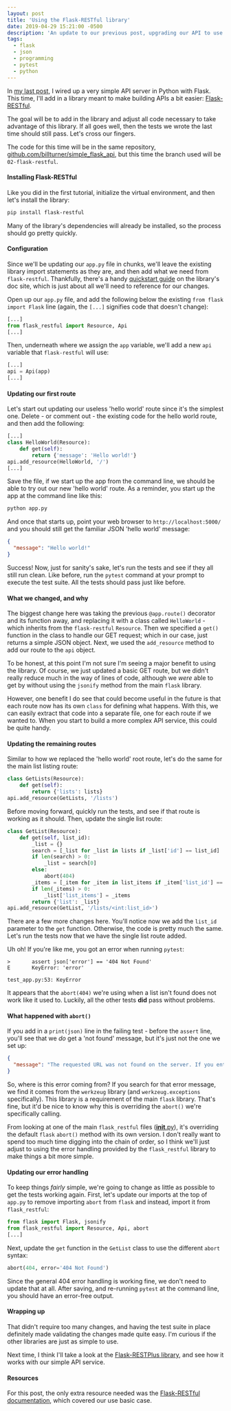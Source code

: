 ```yaml
---
layout: post
title: 'Using the Flask-RESTful library'
date: 2019-04-29 15:21:00 -0500
description: 'An update to our previous post, upgrading our API to use the Flask-RESTful library'
tags:
  - flask
  - json
  - programming
  - pytest
  - python
---
```


In [my last post]({{site.url}}/2019/04/simple-json-api-with-flask/), I wired up a very simple API server in Python with Flask. This time, I'll add in a library meant to make building APIs a bit easier: [Flask-RESTful](https://flask-restful.readthedocs.io/en/latest/).

The goal will be to add in the library and adjust all code necessary to take advantage of this library. If all goes well, then the tests we wrote the last time should still pass. Let's cross our fingers.

The code for this time will be in the same repository, [github.com/billturner/simple_flask_api](https://github.com/billturner/simple_flask_api), but this time the branch used will be `02-flask-restful`.

#### Installing Flask-RESTful

Like you did in the first tutorial, initialize the virtual environment, and then let's install the library:

```bash
pip install flask-restful
```

Many of the library's dependencies will already be installed, so the process should go pretty quickly.

#### Configuration

Since we'll be updating our `app.py` file in chunks, we'll leave the existing library import statements as they are, and then add what we need from `flask-restful`. Thankfully, there's a handy [quickstart guide](https://flask-restful.readthedocs.io/en/latest/quickstart.html) on the library's doc site, which is just about all we'll need to reference for our changes.

Open up our `app.py` file, and add the following below the existing `from flask import Flask` line (again, the `[...]` signifies code that doesn't change):

```python
[...]
from flask_restful import Resource, Api
[...]
```

Then, underneath where we assign the `app` variable, we'll add a new `api` variable that `flask-restful` will use:

```python
[...]
api = Api(app)
[...]
```

#### Updating our first route

Let's start out updating our useless 'hello world' route since it's the simplest one. Delete - or comment out - the existing code for the hello world route, and then add the following:

```python
[...]
class HelloWorld(Resource):
    def get(self):
        return {'message': 'Hello world!'}
api.add_resource(HelloWorld, '/')
[...]
```

Save the file, if we start up the app from the command line, we should be able to try out our new 'hello world' route. As a reminder, you start up the app at the command line like this:

```bash
python app.py
```

And once that starts up, point your web browser to `http://localhost:5000/` and you should still get the familiar JSON 'hello world' message:

```json
{
  "message": "Hello world!"
}
```

Success! Now, just for sanity's sake, let's run the tests and see if they all still run clean. Like before, run the `pytest` command at your prompt to execute the test suite. All the tests should pass just like before.

#### What we changed, and why

The biggest change here was taking the previous `@app.route()` decorator and its function away, and replacing it with a class called `HelloWorld` - which inherits from the `flask-restful` `Resource`. Then we specified a `get()` function in the class to handle our GET request; which in our case, just returns a simple JSON object. Next, we used the `add_resource` method to add our route to the `api` object.

To be honest, at this point I'm not sure I'm seeing a major benefit to using the library. Of course, we just updated a basic GET route, but we didn't really reduce much in the way of lines of code, although we _were_ able to get by without using the `jsonify` method from the main `flask` library.

However, one benefit I do see that could become useful in the future is that each route now has its own `class` for defining what happens. With this, we can easily extract that code into a separate file, one for each route if we wanted to. When you start to build a more complex API service, this could be quite handy.

#### Updating the remaining routes

Similar to how we replaced the 'hello world' root route, let's do the same for the main list listing route:

```python
class GetLists(Resource):
    def get(self):
        return {'lists': lists}
api.add_resource(GetLists, '/lists')
```

Before moving forward, quickly run the tests, and see if that route is working as it should. Then, update the single list route:

```python
class GetList(Resource):
    def get(self, list_id):
        _list = {}
        search = [_list for _list in lists if _list['id'] == list_id]
        if len(search) > 0:
            _list = search[0]
        else:
            abort(404)
        _items = [_item for _item in list_items if _item['list_id'] == list_id]
        if len(_items) > 0:
            _list['list_items'] = _items
        return {'list': _list}
api.add_resource(GetList, '/lists/<int:list_id>')
```

There are a few more changes here. You'll notice now we add the `list_id` parameter to the `get` function. Otherwise, the code is pretty much the same. Let's run the tests now that we have the single list route added.

Uh oh! If you're like me, you got an error when running `pytest`:

```text
>       assert json['error'] == '404 Not Found'
E       KeyError: 'error'

test_app.py:53: KeyError
```

It appears that the `abort(404)` we're using when a list isn't found does not work like it used to. Luckily, all the other tests **did** pass without problems.

#### What happened with `abort()`

If you add in a `print(json)` line in the failing test - before the `assert` line, you'll see that we _do_ get a 'not found' message, but it's just not the one we set up:

```json
{
  "message": "The requested URL was not found on the server. If you entered the URL manually please check your spelling and try again."
}
```

So, where is this error coming from? If you search for that error message, we find it comes from the `werkzeug` library (and `werkzeug.exceptions` specifically). This library is a requirement of the main `flask` library. That's fine, but it'd be nice to know why this is overriding the `abort()` we're specifically calling.

From looking at one of the main `flask_restful` files ([**init**.py](https://github.com/flask-restful/flask-restful/blob/master/flask_restful/__init__.py)), it's overriding the default `flask` `abort()` method with its own version. I don't really want to spend too much time digging into the chain of order, so I think we'll just adjust to using the error handling provided by the `flask_restful` library to make things a bit more simple.

#### Updating our error handling

To keep things _fairly_ simple, we're going to change as little as possible to get the tests working again. First, let's update our imports at the top of `app.py` to remove importing `abort` from `flask` and instead, import it from `flask_restful`:

```python
from flask import Flask, jsonify
from flask_restful import Resource, Api, abort
[...]
```

Next, update the `get` function in the `GetList` class to use the different `abort` syntax:

```python
abort(404, error='404 Not Found')
```

Since the general 404 error handling is working fine, we don't need to update that at all. After saving, and re-running `pytest` at the command line, you should have an error-free output.

#### Wrapping up

That didn't require too many changes, and having the test suite in place definitely made validating the changes made quite easy. I'm curious if the other libraries are just as simple to use.

Next time, I think I'll take a look at the [Flask-RESTPlus library](https://flask-restplus.readthedocs.io/en/stable/), and see how it works with our simple API service.

#### Resources

For this post, the only extra resource needed was the [Flask-RESTful documentation](https://flask-restful.readthedocs.io/en/latest/), which covered our use basic case.
